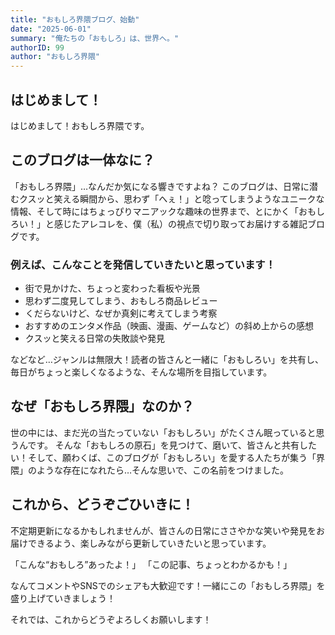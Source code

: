 ```yaml
---
title: "おもしろ界隈ブログ、始動"
date: "2025-06-01"
summary: "俺たちの「おもしろ」は、世界へ。"
authorID: 99
author: "おもしろ界隈"
---
```


## はじめまして！

はじめまして！おもしろ界隈です。

## このブログは一体なに？

「おもしろ界隈」…なんだか気になる響きですよね？
このブログは、日常に潜むクスッと笑える瞬間から、思わず「へぇ！」と唸ってしまうようなユニークな情報、そして時にはちょっぴりマニアックな趣味の世界まで、とにかく「おもしろい！」と感じたアレコレを、僕（私）の視点で切り取ってお届けする雑記ブログです。

### 例えば、こんなことを発信していきたいと思っています！

* 街で見かけた、ちょっと変わった看板や光景
* 思わず二度見してしまう、おもしろ商品レビュー
* くだらないけど、なぜか真剣に考えてしまう考察
* おすすめのエンタメ作品（映画、漫画、ゲームなど）の斜め上からの感想
* クスッと笑える日常の失敗談や発見

などなど…ジャンルは無限大！読者の皆さんと一緒に「おもしろい」を共有し、毎日がちょっと楽しくなるような、そんな場所を目指しています。

## なぜ「おもしろ界隈」なのか？

世の中には、まだ光の当たっていない「おもしろい」がたくさん眠っていると思うんです。
そんな「おもしろの原石」を見つけて、磨いて、皆さんと共有したい！そして、願わくば、このブログが「おもしろい」を愛する人たちが集う「界隈」のような存在になれたら…そんな思いで、この名前をつけました。

## これから、どうぞごひいきに！

不定期更新になるかもしれませんが、皆さんの日常にささやかな笑いや発見をお届けできるよう、楽しみながら更新していきたいと思っています。

「こんな“おもしろ”あったよ！」
「この記事、ちょっとわかるかも！」

なんてコメントやSNSでのシェアも大歓迎です！一緒にこの「おもしろ界隈」を盛り上げていきましょう！

それでは、これからどうぞよろしくお願いします！